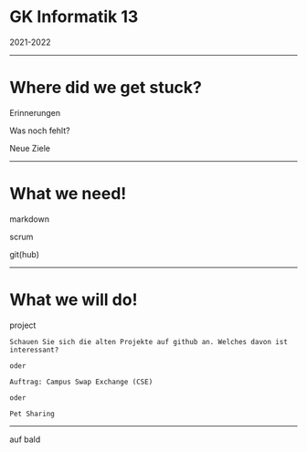 # GK Informatik 13

2021-2022

---

# Where did we get stuck?

Erinnerungen

Was noch fehlt?

Neue Ziele

---

# What we need!

markdown

scrum

git(hub)

---

# What we will do!

project

~~~
Schauen Sie sich die alten Projekte auf github an. Welches davon ist interessant?

oder

Auftrag: Campus Swap Exchange (CSE)

oder

Pet Sharing
~~~

---

auf bald
